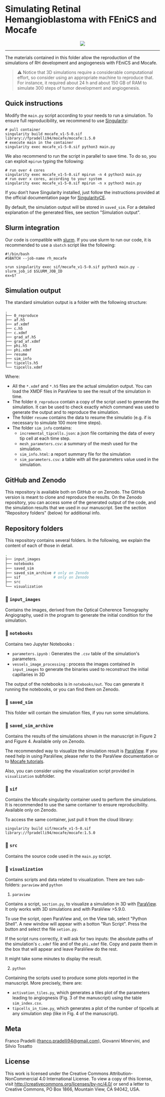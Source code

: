 # Simulating Retinal Hemangioblastoma with FEniCS and Mocafe

<p align="center">
  <img src=".thumbs/MovieS1.gif" />
</p>

**************************************************************************

The materials contained in this folder allow the reproduction of the simulations of RH development
and angiogenesis with FEniCS and Mocafe. 

> :warning: Notice that 3D simulations require a considerable computational effort, so consider using an 
> appropriate machine to reproduce that. For instance, it required about 24 h and about 150 GB of RAM to simulate 
> 300 steps of tumor development and angiogenesis.

## Quick instructions
Modify the `main.py` script according to your needs to run a simulation. To ensure full reproducibility, we recommend 
to use [Singularity](https://github.com/sylabs/singularity):

```shell
# pull container
singularity build mocafe_v1-5-0.sif library://fpradelli94/mocafe/mocafe:1.5.0
# execute main in the container
singularity exec mocafe_v1-5-0.sif python3 main.py
```

We also recommend to run the script in parallel to save time. To do so, you can exploit `mpirun` typing the following:
```shell
# run over 4 cores
singularity exec mocafe_v1-5-0.sif mpirun -n 4 python3 main.py
# run over x cores, according to your system
singularity exec mocafe_v1-5-0.sif mpirun -n x python3 main.py
```

If you don’t have Singularity installed, just follow the instructions provided at the official documentation page for 
[SingularityCE](https://sylabs.io/docs/).

By default, the simulation output will be stored in `saved_sim`. For a detailed explanation of the generated files, 
see section "Simulation output".

## Slurm integration
Our code is compatible with [slurm](https://slurm.schedmd.com/documentation.html). If you use slurm to run
our code, it is recommended to use a `sbatch` script like the following:

```shell
#!/bin/bash
#SBATCH --job-name rh_mocafe

srun singularity exec sif/mocafe_v1-5-0.sif python3 main.py -slurm_job_id $SLURM_JOB_ID
ex=$?
```

## Simulation output
The standard simulation output is a folder with the following structure:
```shell
.
├── 0_reproduce
├── af.h5
├── af.xdmf
├── c.h5
├── c.xdmf
├── grad_af.h5
├── grad_af.xdmf
├── phi.h5
├── phi.xdmf
├── resume
├── sim_info
├── tipcells.h5
└── tipcells.xdmf
```
Where:

- All the `*.xdmf` and `*.h5` files are the actual simulation output. You can load the XMDF files
in ParaView to see the result of the simulation in time.
- The folder `0_reproduce` contain a copy of the script used to generate the simulation. 
It can be used to check exactly which command was used to generate the output and to reproduce the simulation.
- The folder `resume` contains the data to resume the simulatio (e.g. if is necessary to simulate 100 more 
time steps).
- The folder `sim_info` contains:
  - `incremental_tipcells.json`: a json file containing the data of every tip cell at each time step.
  - `mesh_parameters.csv`: a summary of the mesh used for the simulation.
  - `sim_info.html`: a report summary file for the simulation
  - `sim_parameters.csv`: a table with all the parameters value used in the simulation.

## GitHub and Zenodo
This repository is available both on GitHub or on Zenodo. The GitHub version is meant to clone and reproduce the 
results. On the Zenodo repository, you can access some of the generated output of the code, and the simulation 
results that we used in our manuscript. See the section "Repository folders" (below) for additional info.

## Repository folders
This repository contains several folders. In the following, we explain the content of each of those in detail.

```bash
.
├── input_images
├── notebooks
├── saved_sim
├── saved_sim_archive # only on Zenodo
├── sif               # only on Zenodo
├── src
└── visualization
```
### :file_folder: `input_images`
Contains the images, derived from the Optical Coherence Tomography Angiography, used in the program to generate 
the initial condition for the simulation.

### :file_folder: `notebooks`
Contains two Jupyter Notebooks :
- `parameters.ipynb` : Generates the `.csv` table of the simulation's parameters.
- `vessels_image_processing` : process the images contained in `input_images` to generate the binaries used to 
reconstruct the initial capillaries in 3D

The output of the notebooks is in `notebooks/out`. You can generate it running the notebooks, or you can find them on 
Zenodo. 

### :file_folder: `saved_sim`
This folder will contain the simulation files, if you run some simulations.

### :file_folder: `saved_sim_archive`
Contains the results of the simulations shown in the manuscript in Figure 2 and Figure 4. Available only on Zenodo. 

The recommended way to visualize the simulation result is [ParaView](https://www.paraview.org/). If you need help in using ParaView, please refer
to the ParaView documentation or to 
[Mocafe tutorials](https://biocomputingup.github.io/mocafe/build/html/demo_doc/angiogenesis_3d.html#visualize-the-result-with-paraview).

Also, you can consider using the visualization script provided in `visualization` subfolder.

### :file_folder: `sif`
Contains the Mocafe singularity container used to perform the simulations. It is recommended to use the same container
to ensure reproducibility. Available only on Zenodo.

To access the same container, just pull it from the cloud library:

```shell
singularity build sif/mocafe_v1-5-0.sif library://fpradelli94/mocafe/mocafe:1.5.0
```

### :file_folder: `src`
Contains the source code used in the `main.py` script. 

### :file_folder: `visualization`
Contains scripts and data related to visualization. There are two sub-folders: `paraview` and `python`

1. `paraview`

Contains a script, `section.py`, to visualize a simulation in 3D with [ParaView](https://www.paraview.org/). 
It only works with 3D simulations and with ParaView >5.9.0.

To use the script, open ParaView and, on the View tab, select "Python Shell". 
A new window will appear with a botton "Run Script". Press the button and select the file `setion.py`.

If the script runs correctly, it will ask for two inputs: the absolute paths of the simulation's `c.xdmf` file 
and of the `phi.xdmf` file. Copy and paste them in the box that will appear and leave ParaView do the rest.

It might take some minutes to display the result.

2. `python`

Containing the scripts used to produce some plots reported in the manuscript. More precisely, there are:

- `activation_tiles.py`, which generates a tiles plot of the parameters leading to angiognesis (Fig. 3 of the manuscript)
using the table `sim_index.csv`.
- `tipcells_in_time.py`, which generates a plot of the number of tipcells at any simulation step (like in Fig. 4 of the 
manuscript).

## Meta
Franco Pradelli (franco.pradelli94@gmail.com), Giovanni Minervini, and Silvio Tosatto  

## License
This work is licensed under the Creative Commons Attribution-NonCommercial 4.0 International License. 
To view a copy of this license, visit http://creativecommons.org/licenses/by-nc/4.0/ or send a letter to Creative Commons, PO Box 1866, Mountain View, CA 94042, USA.